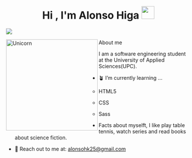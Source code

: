 <h1 align="center">Hi , I'm Alonso Higa <img src="https://media.giphy.com/media/hvRJCLFzcasrR4ia7z/giphy.gif" width="35"></h1>
<p>
  <img src="https://readme-typing-svg.herokuapp.com?&font=IBM+Plex+Sans&color=154DF7FF&size=30&lines=Welcome+to+my+GitHub+Profile!" /></a>
</p>
<img align="left" width=250px alt="Unicorn" src="https://media2.giphy.com/media/v1.Y2lkPTc5MGI3NjExcHpmcmNzNzNoaXdpMjNvd2p2NnVxdGxwZWk2cmVrOWd1eXk0ZDh3ZSZlcD12MV9pbnRlcm5hbF9naWZfYnlfaWQmY3Q9Zw/qgQUggAC3Pfv687qPC/giphy.gif" />
About me<br>

I am a software engineering student at the University of Applied Sciences(UPC).

- 🪴 I’m currently learning ...
  
  - HTML5
    
  - CSS
    
  - Sass
    
- Facts about myselft, I like play table tennis, watch series and read books about science fiction.
  
- 📩 Reach out to me at: <a href="alonsohk25@gmail.com">alonsohk25@gmail.com</a>



